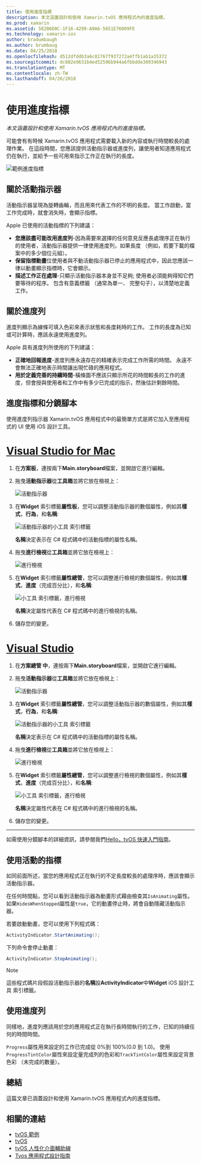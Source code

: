 ```yaml
---
title: 使用進度指標
description: 本文涵蓋設計和使用 Xamarin.tvOS 應用程式內的進度指標。
ms.prod: xamarin
ms.assetid: 582B6D0C-1F16-4299-A9A6-5651E76009FE
ms.technology: xamarin-ios
author: bradumbaugh
ms.author: brumbaug
ms.date: 04/25/2018
ms.openlocfilehash: d512dfddb3a6c81767f937272a4ffb1ab1a35372
ms.sourcegitcommit: dc882e9631b4ed52596b944a6fbbdde309346943
ms.translationtype: MT
ms.contentlocale: zh-TW
ms.lasthandoff: 04/26/2018
---
```

# <a name="working-with-progress-indicators"></a>使用進度指標

_本文涵蓋設計和使用 Xamarin.tvOS 應用程式內的進度指標。_

可能會有有時候 Xamarin.tvOS 應用程式需要載入新的內容或執行時間較長的處理作業。 在這段時間，您應該提供活動指示器或進度列，讓使用者知道應用程式仍在執行，並給予一些可用來指示工作正在執行的長度。

![範例進度指標](progress-indicators-images/intro01.png "範例進度指標")

## <a name="about-activity-indicators"></a>關於活動指示器

活動指示器呈現為旋轉齒輪，而且用來代表工作的不明的長度。 當工作啟動，當工作完成時，就會消失時，會顯示指標。

Apple 已使用的活動指標的下列建議：

- **您應該盡可能改用進度列**-因為需要來選擇的任何意見反應長處理序正在執行的使用者，活動指示器提供一律使用進度列，如果長度 （例如，若要下載的檔案中的多少個位元組）。
- **保留指標動畫**位使用者與不動活動指示器已停止的應用程式中，因此您應該一律以動畫顯示指標時，它會顯示。
- **描述工作正在處理**-只顯示活動指示器本身並不足夠; 使用者必須能夠得知它們要等待的程序。 包含有意義標籤 （通常為單一、 完整句子），以清楚地定義工作。

## <a name="about-progress-bars"></a>關於進度列

進度列顯示為線條可填入色彩來表示狀態和長度耗時的工作。 工作的長度為已知或可計算時，應該永遠使用進度列。

Apple 具有進度列所使用的下列建議：

- **正確地回報進度**-進度列應永遠存在的精確表示完成工作所需的時間。 永遠不會無法正確地表示時間讓出現忙碌的應用程式。
- **用於定義完善的持續時間**-橫條圖不應該只顯示所花的時間較長的工作的進度，但會授與使用者和工作中有多少已完成的指示，然後估計剩餘時間。

## <a name="progress-indicators-and-storyboards"></a>進度指標和分鏡腳本

使用進度列指示器 Xamarin.tvOS 應用程式中的最簡單方式是將它加入至應用程式的 UI 使用 iOS 設計工具。

# <a name="visual-studio-for-mactabvsmac"></a>[Visual Studio for Mac](#tab/vsmac)
    
1. 在**方案板**，連按兩下**Main.storyboard**檔案，並開啟它進行編輯。

2. 拖曳**活動指示器**從**工具箱**並將它放在檢視上： 

    ![活動指示器](progress-indicators-images/activity01.png "活動指示器")

3. 在**Widget**  索引標籤**屬性板**，您可以調整活動指示器的數個屬性，例如其**樣式**，**行為**，和**名稱**: 

    ![活動指示器的小工具 索引標籤](progress-indicators-images/activity02.png "活動指示器的小工具索引標籤")
    
    **名稱**決定表示在 C# 程式碼中的活動指標的屬性名稱。

4. 拖曳**進行檢視**從**工具箱**並將它放在檢視上： 

    ![進行檢視](progress-indicators-images/activity03.png "進行檢視")

5. 在**Widget**  索引標籤**屬性總管**，您可以調整進行檢視的數個屬性，例如其**樣式**，**進度**（完成百分比），和**名稱**: 

    ![小工具 索引標籤，進行檢視](progress-indicators-images/activity04.png "進行檢視的 Widget 索引標籤")
    
    **名稱**決定屬性代表在 C# 程式碼中的進行檢視的名稱。

6. 儲存您的變更。

# <a name="visual-studiotabvswin"></a>[Visual Studio](#tab/vswin)
    
1. 在**方案總管 中**，連按兩下**Main.storyboard**檔案，並開啟它進行編輯。

2. 拖曳**活動指示器**從**工具箱**並將它放在檢視上： 

    ![活動指示器](progress-indicators-images/activity01-vs.png
    "活動指示器")

3. 在**Widget**  索引標籤**屬性總管**，您可以調整活動指示器的數個屬性，例如其**樣式**，**行為**，和**名稱**: 

    ![活動指示器的小工具 索引標籤](progress-indicators-images/activity02-vs.png "活動指示器的小工具索引標籤")

    **名稱**決定表示在 C# 程式碼中的活動指標的屬性名稱。

4. 拖曳**進行檢視**從**工具箱**並將它放在檢視上： 

   ![進行檢視](progress-indicators-images/activity03-vs.png "進行檢視")

5. 在**Widget**  索引標籤**屬性總管**，您可以調整進行檢視的數個屬性，例如其**樣式**，**進度**（完成百分比），和**名稱**: 

    ![小工具 索引標籤，進行檢視](progress-indicators-images/activity04-vs.png "進行檢視的 Widget 索引標籤")
    
    **名稱**決定屬性代表在 C# 程式碼中的進行檢視的名稱。

6. 儲存您的變更。

-----

如需使用分鏡腳本的詳細資訊，請參閱我們[Hello，tvOS 快速入門指南](~/ios/tvos/get-started/hello-tvos.md)。 

## <a name="working-with-activity-indicators"></a>使用活動的指標

如同前面所述，當您的應用程式正在執行的不定長度較長的處理序時，應該會顯示活動指示器。

在任何時間點，您可以看到活動指示器為動畫形式藉由檢查其`IsAnimating`屬性。 如果`HidesWhenStopped`屬性是`true`，它的動畫停止時，將會自動隱藏活動指示器。

若要啟動動畫，您可以使用下列程式碼： 

```csharp
ActivityIndicator.StartAnimating();
```

下列命令會停止動畫：

```csharp
ActivityIndicator.StopAnimating();
```

> [!NOTE]
> 這些程式碼片段假設活動指示器的**名稱**設**ActivityIndicator**中**Widget** iOS 設計工具 索引標籤。

## <a name="working-with-progress-bars"></a>使用進度列

同樣地，進度列應該用於您的應用程式正在執行長時間執行的工作，已知的持續任何的時間時間。 

`Progress`屬性用來設定的工作已完成從 0%到 100%(0.0 到 1.0)。 使用`ProgressTintColor`屬性來設定量完成列的色彩和`TrackTintColor`屬性來設定背景色彩 （未完成的數量）。

## <a name="summary"></a>總結

這篇文章已涵蓋設計和使用 Xamarin.tvOS 應用程式內的進度指標。

## <a name="related-links"></a>相關的連結

- [tvOS 範例](https://developer.xamarin.com/samples/tvos/all/)
- [tvOS](https://developer.apple.com/tvos/)
- [tvOS 人性化介面輔助線](https://developer.apple.com/tvos/human-interface-guidelines/)
- [Tvos 應用程式設計指南](https://developer.apple.com/library/prerelease/tvos/documentation/General/Conceptual/AppleTV_PG/)
